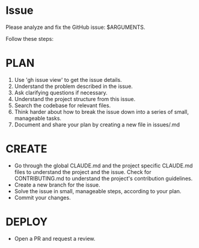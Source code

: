 # Issue

Please analyze and fix the GitHub issue: $ARGUMENTS.

Follow these steps:

# PLAN

1. Use 'gh issue view' to get the issue details.
2. Understand the problem described in the issue.
3. Ask clarifying questions if necessary.
4. Understand the project structure from this issue.
5. Search the codebase for relevant files.
6. Think harder about how to break the issue down into a series of small, manageable tasks.
7. Document and share your plan by creating a new file in issues/<issue-number>.md

# CREATE

- Go through the global CLAUDE.md and the project specific CLAUDE.md files to understand the project and the issue. Check for CONTRIBUTING.md to understand the project's contribution guidelines.
- Create a new branch for the issue.
- Solve the issue in small, manageable steps, according to your plan.
- Commit your changes.

# DEPLOY

- Open a PR and request a review.
